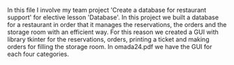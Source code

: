 In this file I involve my team project 'Create a database for restaurant support' for elective lesson 'Database'.
In this project we built a database for a restaurant in order that it manages the reservations, the orders and the storage room with an efficient way.
For this reason we created a GUI with library tkinter for the reservations, orders, printing a ticket and making orders for filling the storage room.
In omada24.pdf we have the GUI for each four categories.
